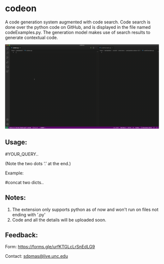 # codeon


A code generation system augmented with code search. Code search is done over the python code on GitHub, and is displayed in the file named codeExamples.py. The generation model makes use of search results to generate contextual code.

![Demo Video](./codeon.gif)

## Usage:
#YOUR_QUERY..

(Note the two dots ‘.’ at the end.)

Example:

#concat two dicts..

## Notes:

1. The extension only supports python as of now and won't run on files not ending with '.py'
1. Code and all the details will be uploaded soon.


## Feedback:
Form: https://forms.gle/urfKTGLcLrSnEdLG9

Contact: sdpmas@live.unc.edu




